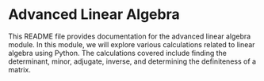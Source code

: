 # Advanced Linear Algebra

This README file provides documentation for the advanced linear algebra module. In this module, we will explore various calculations related to linear algebra using Python. The calculations covered include finding the determinant, minor, adjugate, inverse, and determining the definiteness of a matrix.

